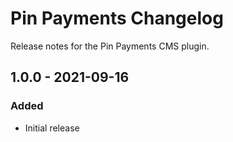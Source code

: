 # Pin Payments Changelog

Release notes for the Pin Payments CMS plugin.

## 1.0.0 - 2021-09-16
### Added
- Initial release
